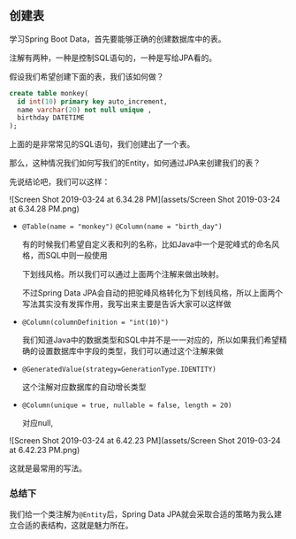## 创建表

学习Spring Boot Data，首先要能够正确的创建数据库中的表。



注解有两种，一种是控制SQL语句的，一种是写给JPA看的。



假设我们希望创建下面的表，我们该如何做？

```sql
create table monkey(
  id int(10) primary key auto_increment,
  name varchar(20) not null unique ,
  birthday DATETIME
);
```

上面的是非常常见的SQL语句，我们创建出了一个表。

那么，这种情况我们如何写我们的Entity，如何通过JPA来创建我们的表？

先说结论吧，我们可以这样：

![Screen Shot 2019-03-24 at 6.34.28 PM](assets/Screen Shot 2019-03-24 at 6.34.28 PM.png)

- `@Table(name = "monkey")` `@Column(name = "birth_day")`

  有的时候我们希望自定义表和列的名称，比如Java中一个是驼峰式的命名风格，而SQL中则一般使用

  下划线风格。所以我们可以通过上面两个注解来做出映射。

  不过Spring Data JPA会自动的把驼峰风格转化为下划线风格，所以上面两个写法其实没有发挥作用，我写出来主要是告诉大家可以这样做

- `@Column(columnDefinition = "int(10)")`

  我们知道Java中的数据类型和SQL中并不是一一对应的，所以如果我们希望精确的设置数据库中字段的类型，我们可以通过这个注解来做

- `@GeneratedValue(strategy=GenerationType.IDENTITY)`

  这个注解对应数据库的自动增长类型

- `@Column(unique = true, nullable = false, length = 20)`

  对应null,

![Screen Shot 2019-03-24 at 6.42.23 PM](assets/Screen Shot 2019-03-24 at 6.42.23 PM.png)

这就是最常用的写法。



### 总结下

我们给一个类注解为`@Entity`后，Spring Data JPA就会采取合适的策略为我么建立合适的表结构，这就是魅力所在。

